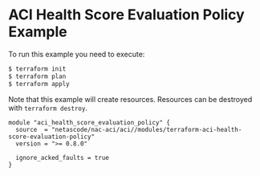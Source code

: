 <!-- BEGIN_TF_DOCS -->
# ACI Health Score Evaluation Policy Example

To run this example you need to execute:

```bash
$ terraform init
$ terraform plan
$ terraform apply
```

Note that this example will create resources. Resources can be destroyed with `terraform destroy`.

```hcl
module "aci_health_score_evaluation_policy" {
  source  = "netascode/nac-aci/aci//modules/terraform-aci-health-score-evaluation-policy"
  version = ">= 0.8.0"

  ignore_acked_faults = true
}
```
<!-- END_TF_DOCS -->